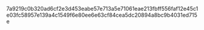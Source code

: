 7a9219c0b320ad6cf2e3d453eabe57e713a5e71061eae213fbff556faf12e45c1e03fc58957e139a4c1549f6e80ee6e63cf84cea5dc20894a8bc9b4031ed715e
